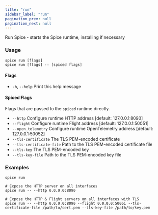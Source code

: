 ```yaml
---
title: "run"
sidebar_label: "run"
pagination_prev: null
pagination_next: null
---
```

Run Spice - starts the Spice runtime, installing if necessary

### Usage

```shell 
spice run [flags]
spice run [flags] -- [spiced flags]
```

#### Flags

- `-h`, `--help`   Print this help message

#### Spiced Flags

Flags that are passed to the `spiced` runtime directly.

- `--http`  Configure runtime HTTP address [default: 127.0.0.1:8090]
- `--flight` Configure runtime Flight address [default: 127.0.0.1:50051]
- `--open_telemetry` Configure runtime OpenTelemetry address [default: 127.0.0.1:50052]
- `--tls-certificate`   The TLS PEM-encoded certificate
- `--tls-certificate-file`  Path to the TLS PEM-encoded certificate file
- `--tls-key`   The TLS PEM-encoded key
- `--tls-key-file`   Path to the TLS PEM-encoded key file

### Examples

```shell
spice run
```

```shell
# Expose the HTTP server on all interfaces
spice run -- --http 0.0.0.0:8090
```

```shell
# Expose the HTTP & Flight servers on all interfaces with TLS
spice run -- --http 0.0.0.0:8090 --flight 0.0.0.0:50051 --tls-certificate-file /path/to/cert.pem --tls-key-file /path/to/key.pem
```
